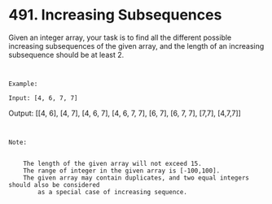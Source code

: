 # 491. Increasing Subsequences

Given an integer array, your task is to find all the different possible increasing
        subsequences of the given array, and the length of an increasing subsequence should be at
        least 2.

     

    Example:

    Input: [4, 6, 7, 7]
Output: [[4, 6], [4, 7], [4, 6, 7], [4, 6, 7, 7], [6, 7], [6, 7, 7], [7,7], [4,7,7]]

     

    Note:

    
        The length of the given array will not exceed 15.
        The range of integer in the given array is [-100,100].
        The given array may contain duplicates, and two equal integers should also be considered
            as a special case of increasing sequence.